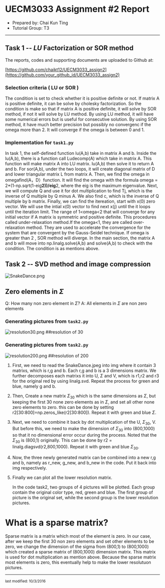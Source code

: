 UECM3033 Assignment #2 Report
========================================================

- Prepared by: Chai Kun Ting
- Tutorial Group: T3

--------------------------------------------------------

## Task 1 --  $LU$ Factorization or SOR method

The reports, codes and supporting documents are uploaded to Github at: 

[https://github.com/chaikt12/UECM3033_assign2](https://github.com/your_github_id/UECM3033_assign2)

### Selection criteria ( LU or SOR )
The condition is set to check whether it is positive definite or not. If matrix A is positive definite, it can be solve by cholesky factorization. So the condition is make so that if matrix A is positive definite, it will solve by SOR method, if not it will solve by LU method. By using LU method, it will have some numerical errors but is useful for consecutive solution. By using SOR method, it have much better precision but possibly no convergenc if the omega more than 2. It will converge if the omega is between 0 and 1.

### Implementation for `task1.py`

In task 1, the self-defined function lu(A,b) take in matrix A and b. Inside the lu(A,b), there is a function call Ludecomp(A) which take in matrix A. This function will make matrix A into LU matrix. lu(A,b) then solve it to return A and b. For sor(A,b), under the two loops, it will create diagonal matrix of D and lower triangular matrix L from matrix A. Then, we find the omega in omegafind(A，D）function. It will find the omega with the formula omega = 2*(1-np.sqrt(1-eig**2))/eig**2, where the eig is the maximum eigenvalue. Next, we will compute Q and use it for dot multiplication to find Tj, which is the inverse of Q multiple by Q minus A. We also find c, which is the inverse of Q multiple by b matrix. Finally, we can find the itereation, start with x(0) zero vector. We will use the intial x(0) vector to find next x(j) until the it loops until the iteration limit. The range of 1<omega<2 that will converge for any initial vector if A matrix is symmetric and positive definite. This procedures called under-relaxation method.If the omega<1, they are called over-relaxation method. They are used to accelerate the convergence for the system that are convergent by the Gauss-Seidel technique.  If omega is greater than 2 , SOR method will diverge.  In the main section, the matrix A and b will move into np.linalg.solve(A,b) and solve(A,b) to check with the condition. The condition is as mentions above.


## Task 2 -- SVD method and image compression

![SnakeDance.png](SnakeDance.png)

## Zero elements in $\Sigma$
Q: How many non zero element in $\Sigma$?
A: All elements in $\Sigma$ are non zero elements

### Generating pictures from `task2.py`
![resolution30.png](resolution30.png)
##resolution of 30

### Generating pictures from `task2.py`
![resolution200.png](resolution200.png)
##resolution of 200

1. First, we need to read the SnakeDance.jpeg into img where it contain 3 matrixs, which is r,g and b. Each r,g and b is a 3 dimensions matrix. We further decomposes each matrixs it into U, $\Sigma$ and  V, which is r1,r2 and r3 for the original red by using linalg.svd. Repeat the process for green and blue, namely g and b.

2.  Then, Create a new matrix $\Sigma_{30}$ which is the same dimensions as $\Sigma$, but keeping the first 30 none zero elements as in $\Sigma$, and set all other none zero elements to zero. this can be done by setting r2[30:800]=np.zeros_like(r2[30:800]). Repeat it with green and blue $\Sigma$.

3.  Next, we need to combine it back by dot multiplication of the U, $\Sigma_{30}$, V. But before this, we need to make the dimension of $\Sigma_{30}$ into (800,1000) so that it no dimensional error occur during the process. Noted that the $\Sigma_{30}$ is (800,1) originally. This can be done by r2 = linalg.diagsvd(r2,800,1000). Repeat it with green and blue $\Sigma_{30}$.

4. Now, the three newly generated matrix can be combined into a new r,g and b, namely as r_new, g_new, and b_new in the code. Put it back into img respectively.

5. Finally we can plot all the lower resolution matrix.

   In the code task2, two groups of 4 pictures will be plotted. Each group contain the original color type, red, green and blue. The first group of picture is the original set, while the second group is the lower resolution pictures.

# What is a sparse matrix?
Sparse matrix is a matrix which most of the element is zero. In our case, after we keep the first 30 non zero elements and set other elements to be zero, we change the dimension of the sigma from (800,1) to (800,1000) which created a sparse matrix of (800,1000) dimension matrix. This matrix is used for dot multiplication as mention above. Because the sparse matrix most elements is zero, this eventually help to make the lower resolutuon pictures.


-----------------------------------

<sup>last modified: 10/3/2016</sup>
